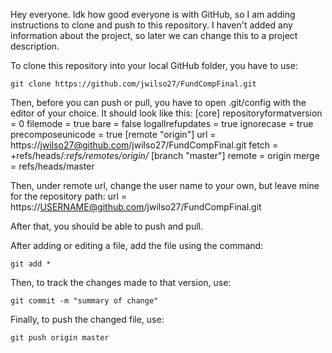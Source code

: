 Hey everyone.
Idk how good everyone is with GitHub, so I am adding instructions to clone and push to this repository.
I haven't added any information about the project, so later we can change this to a project description.

To clone this repository into your local GitHub folder, you have to use:

    git clone https://github.com/jwilso27/FundCompFinal.git

Then, before you can push or pull, you have to open .git/config with the editor
of your choice.  It should look like this:
[core]
        repositoryformatversion = 0
        filemode = true
        bare = false
        logallrefupdates = true
        ignorecase = true
        precomposeunicode = true
[remote "origin"]
        url = https://jwilso27@github.com/jwilso27/FundCompFinal.git
        fetch = +refs/heads/*:refs/remotes/origin/*
[branch "master"]
        remote = origin
        merge = refs/heads/master
        
Then, under remote url, change the user name to your own, but leave mine for
the repository path:
    url = https://USERNAME@github.com/jwilso27/FundCompFinal.git

After that, you should be able to push and pull.

After adding or editing a file, add the file using the command:

    git add *
		
Then, to track the changes made to that version, use:

    git commit -m "summary of change"

Finally, to push the changed file, use:

    git push origin master
